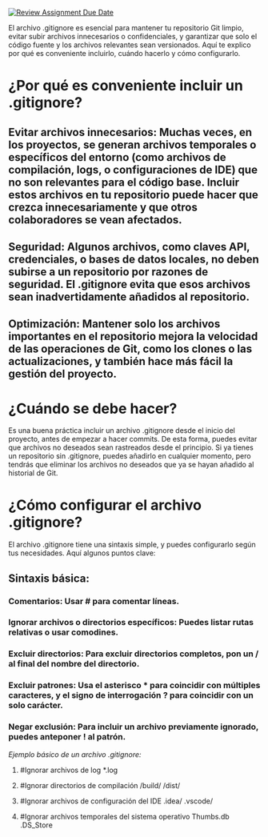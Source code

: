 [![Review Assignment Due Date](https://classroom.github.com/assets/deadline-readme-button-22041afd0340ce965d47ae6ef1cefeee28c7c493a6346c4f15d667ab976d596c.svg)](https://classroom.github.com/a/kl-E8VQf)

El archivo .gitignore es esencial para mantener tu repositorio Git limpio, evitar subir archivos innecesarios o confidenciales, y garantizar que solo el código fuente y los archivos relevantes sean versionados. Aquí te explico por qué es conveniente incluirlo, cuándo hacerlo y cómo configurarlo.

# ¿Por qué es conveniente incluir un .gitignore?
## Evitar archivos innecesarios: Muchas veces, en los proyectos, se generan archivos temporales o específicos del entorno (como archivos de compilación, logs, o configuraciones de IDE) que no son relevantes para el código base. Incluir estos archivos en tu repositorio puede hacer que crezca innecesariamente y que otros colaboradores se vean afectados.

## Seguridad: Algunos archivos, como claves API, credenciales, o bases de datos locales, no deben subirse a un repositorio por razones de seguridad. El .gitignore evita que esos archivos sean inadvertidamente añadidos al repositorio.

## Optimización: Mantener solo los archivos importantes en el repositorio mejora la velocidad de las operaciones de Git, como los clones o las actualizaciones, y también hace más fácil la gestión del proyecto.

# ¿Cuándo se debe hacer?
Es una buena práctica incluir un archivo .gitignore desde el inicio del proyecto, antes de empezar a hacer commits. De esta forma, puedes evitar que archivos no deseados sean rastreados desde el principio. Si ya tienes un repositorio sin .gitignore, puedes añadirlo en cualquier momento, pero tendrás que eliminar los archivos no deseados que ya se hayan añadido al historial de Git.

# ¿Cómo configurar el archivo .gitignore?
El archivo .gitignore tiene una sintaxis simple, y puedes configurarlo según tus necesidades. Aquí algunos puntos clave:

## Sintaxis básica:

### Comentarios: Usar # para comentar líneas.

### Ignorar archivos o directorios específicos: Puedes listar rutas relativas o usar comodines.

### Excluir directorios: Para excluir directorios completos, pon un / al final del nombre del directorio.

### Excluir patrones: Usa el asterisco * para coincidir con múltiples caracteres, y el signo de interrogación ? para coincidir con un solo carácter.

### Negar exclusión: Para incluir un archivo previamente ignorado, puedes anteponer ! al patrón.

_Ejemplo básico de un archivo .gitignore:_

1. #Ignorar archivos de log
*.log

2. #Ignorar directorios de compilación
/build/
/dist/

3. #Ignorar archivos de configuración del IDE
.idea/
.vscode/

4. #Ignorar archivos temporales del sistema operativo
Thumbs.db
.DS_Store
